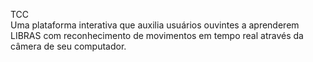 TCC  
Uma plataforma interativa que auxilia usuários ouvintes a aprenderem LIBRAS com reconhecimento de movimentos em tempo real através da câmera de seu computador.
